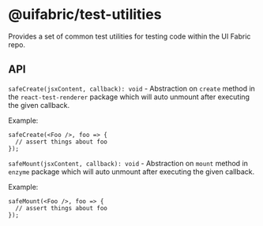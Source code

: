 # @uifabric/test-utilities

Provides a set of common test utilities for testing code within the UI Fabric repo.

## API

`safeCreate(jsxContent, callback): void` - Abstraction on `create` method in the `react-test-renderer` package which
will auto unmount after executing the given callback.

Example:

```tsx
safeCreate(<Foo />, foo => {
  // assert things about foo
});
```

`safeMount(jsxContent, callback): void` - Abstraction on `mount` method in `enzyme` package which
will auto unmount after executing the given callback.

Example:

```tsx
safeMount(<Foo />, foo => {
  // assert things about foo
});
```
